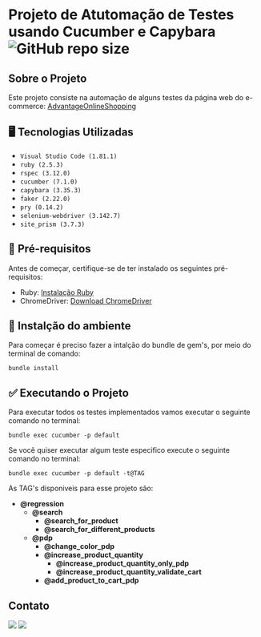 # Projeto de Atutomação de Testes usando Cucumber e Capybara ![GitHub repo size](https://img.shields.io/github/repo-size/pedroomartinelli/PB_Sprint5)

## Sobre o Projeto

Este projeto consiste na automação de alguns testes da página web do e-commerce: [AdvantageOnlineShopping](https://advantageonlineshopping.com/#/)

## :desktop_computer: Tecnologias Utilizadas

* ```Visual Studio Code (1.81.1)```
* ```ruby (2.5.3)```
* ```rspec (3.12.0)```
* ```cucumber (7.1.0)```
* ```capybara (3.35.3)```
* ```faker (2.22.0)```
* ```pry (0.14.2)```
* ```selenium-webdriver (3.142.7)```
* ```site_prism (3.7.3)```

## 💾 Pré-requisitos

Antes de começar, certifique-se de ter instalado os seguintes pré-requisitos:

- Ruby: [Instalação Ruby](https://www.ruby-lang.org/pt/documentation/installation/)
- ChromeDriver: [Download ChromeDriver](https://sites.google.com/chromium.org/driver/)

## :memo: Instalção do ambiente

Para começar é preciso fazer a intalção do bundle de gem's, por meio do terminal de comando:

```
bundle install
```

## :white_check_mark: Executando o Projeto

Para executar todos os testes implementados vamos executar o seguinte comando no terminal:

```
bundle exec cucumber -p default
```

Se você quiser executar algum teste especifico execute o seguinte comando no terminal:

```
bundle exec cucumber -p default -t@TAG
```
As TAG's disponiveis para esse projeto são:
* **@regression**
  * **@search**
    * **@search_for_product**
    * **@search_for_different_products**
  * **@pdp**
    * **@change_color_pdp**
    * **@increase_product_quantity**
      * **@increase_product_quantity_only_pdp**
      * **@increase_product_quantity_validate_cart**
    * **@add_product_to_cart_pdp**

## Contato

<a href = "mailto:juliocaetanovds@gmail.com"><img loading="lazy" src="https://img.shields.io/badge/Gmail-D14836?style=for-the-badge&logo=gmail&logoColor=white" target="_blank"></a>
<a href="https://www.linkedin.com/in/juliocaetano15/" target="_blank"><img loading="lazy" src="https://img.shields.io/badge/-LinkedIn-%230077B5?style=for-the-badge&logo=linkedin&logoColor=white" target="_blank"></a> 
